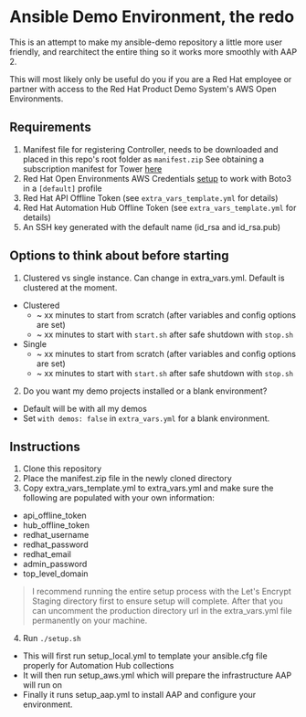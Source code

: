 # Ansible Demo Environment, the redo 
This is an attempt to make my ansible-demo repository a little more user friendly, and rearchitect the entire thing so it works more smoothly with AAP 2.  

This will most likely only be useful do you if you are a Red Hat employee or partner with access to the Red Hat Product Demo System's AWS Open Environments.

## Requirements
1. Manifest file for registering Controller, needs to be downloaded and placed in this repo's root folder as `manifest.zip`  See obtaining a subscription manifest for Tower [here](https://docs.ansible.com/ansible-tower/latest/html/userguide/import_license.html#obtaining-a-subscriptions-manifest)
2. Red Hat Open Environments AWS Credentials [setup](https://docs.aws.amazon.com/cli/latest/userguide/cli-configure-files.html) to work with Boto3 in a `[default]` profile 
3. Red Hat API Offline Token (see `extra_vars_template.yml` for details)
4. Red Hat Automation Hub Offline Token (see `extra_vars_template.yml` for details)
5. An SSH key generated with the default name (id_rsa and id_rsa.pub)

## Options to think about before starting 
1. Clustered vs single instance. Can change in extra_vars.yml.  Default is clustered at the moment.  
  - Clustered
    - ~ xx minutes to start from scratch (after variables and config options are set)
    - ~ xx minutes to start with `start.sh` after safe shutdown with `stop.sh`
  - Single
    - ~ xx minutes to start from scratch (after variables and config options are set)
    - ~ xx minutes to start with `start.sh` after safe shutdown with `stop.sh`
2. Do you want my demo projects installed or a blank environment? 
  - Default will be with all my demos 
  - Set `with demos: false` in `extra_vars.yml` for a blank environment.

## Instructions
1. Clone this repository 
2. Place the manifest.zip file in the newly cloned directory 
3. Copy extra_vars_template.yml to extra_vars.yml and make sure the following are populated with your own information: 
  - api_offline_token
  - hub_offline_token
  - redhat_username
  - redhat_password
  - redhat_email
  - admin_password
  - top_level_domain
  > I recommend running the entire setup process with the Let's Encrypt Staging directory first to ensure setup will complete.  After that you can uncomment the production directory url in the extra_vars.yml file permanently on your machine. 
4. Run `./setup.sh`
  - This will first run setup_local.yml to template your ansible.cfg file properly for Automation Hub collections
  - It will then run setup_aws.yml which will prepare the infrastructure AAP will run on 
  - Finally it runs setup_aap.yml to install AAP and configure your environment.  
